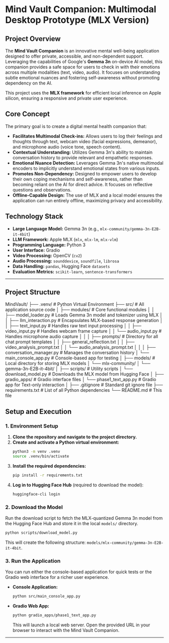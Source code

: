 # Mind Vault Companion: Multimodal Desktop Prototype (MLX Version)

## Project Overview

The **Mind Vault Companion** is an innovative mental well-being application designed to offer private, accessible, and non-dependent support. Leveraging the capabilities of Google's **Gemma 3n** on-device AI model, this companion provides a safe space for users to check in with their emotions across multiple modalities (text, video, audio). It focuses on understanding subtle emotional nuances and fostering self-awareness without promoting dependency on the AI.

This project uses the **MLX framework** for efficient local inference on Apple silicon, ensuring a responsive and private user experience.

## Core Concept

The primary goal is to create a digital mental health companion that:
* **Facilitates Multimodal Check-ins:** Allows users to log their feelings and thoughts through text, webcam video (facial expressions, demeanor), and microphone audio (voice tone, speech content).
* **Contextual Understanding:** Utilizes Gemma 3n's ability to maintain conversation history to provide relevant and empathetic responses.
* **Emotional Nuance Detection:** Leverages Gemma 3n's native multimodal encoders to implicitly understand emotional states from various inputs.
* **Promotes Non-Dependency:** Designed to empower users to develop their own coping mechanisms and self-awareness, rather than becoming reliant on the AI for direct advice. It focuses on reflective questions and observations.
* **Offline-Capable Design:** The use of MLX and a local model ensures the application can run entirely offline, maximizing privacy and accessibility.

## Technology Stack

* **Large Language Model:** Gemma 3n (e.g., `mlx-community/gemma-3n-E2B-it-4bit`)
* **LLM Framework:** Apple MLX (`mlx`, `mlx-lm`, `mlx-vlm`)
* **Programming Language:** Python 3
* **User Interface:** Gradio
* **Video Processing:** OpenCV (`cv2`)
* **Audio Processing:** `sounddevice`, `soundfile`, `librosa`
* **Data Handling:** `pandas`, Hugging Face `datasets`
* **Evaluation Metrics:** `scikit-learn`, `sentence-transformers`

---

## **Project Structure**
MindVault/
├── .venv/                          # Python Virtual Environment
├── src/                            # All application source code
│   ├── modules/                    # Core functional modules
│   │   ├── model_loader.py         # Loads Gemma 3n model and tokenizer using MLX
│   │   ├── llm_interaction.py      # Encapsulates MLX-based response generation
│   │   ├── text_input.py           # Handles raw text input processing
│   │   ├── video_input.py          # Handles webcam frame capture
│   │   └── audio_input.py          # Handles microphone audio capture
│   │
│   ├── prompts/                    # Directory for all chat prompt templates
│   │   ├── general_reflection.txt
│   │   ├── video_analysis_prompt.txt
│   │   └── audio_analysis_prompt.txt
│   │
│   ├── conversation_manager.py     # Manages the conversation history
│   └── main_console_app.py         # Console-based app for testing
│
├── models/                         # Local directory for storing MLX models
│   └── mlx-community/
│       └── gemma-3n-E2B-it-4bit/
│
├── scripts/                        # Utility scripts
│   └── download_model.py           # Downloads the MLX model from Hugging Face
│
├── gradio_apps/                    # Gradio interface files
│   └── phase1_text_app.py          # Gradio app for Text-only interaction
│
├── .gitignore                      # Standard git ignore file
├── requirements.txt                # List of all Python dependencies
└── README.md                       # This file

## **Setup and Execution**

### **1. Environment Setup**

1.  **Clone the repository and navigate to the project directory.**
2.  **Create and activate a Python virtual environment:**
    ```bash
    python3 -m venv .venv
    source .venv/bin/activate
    ```
3.  **Install the required dependencies:**
    ```bash
    pip install -r requirements.txt
    ```
4.  **Log in to Hugging Face Hub** (required to download the model):
    ```bash
    huggingface-cli login
    ```

### **2. Download the Model**

Run the download script to fetch the MLX-quantized Gemma 3n model from the Hugging Face Hub and store it in the local `models/` directory.

```bash
python scripts/download_model.py
```

This will create the following structure: `models/mlx-community/gemma-3n-E2B-it-4bit`.

### **3. Run the Application**

You can run either the console-based application for quick tests or the Gradio web interface for a richer user experience.

*   **Console Application:**
    ```bash
    python src/main_console_app.py
    ```

*   **Gradio Web App:**
    ```bash
    python gradio_apps/phase1_text_app.py
    ```
    This will launch a local web server. Open the provided URL in your browser to interact with the Mind Vault Companion.

---
